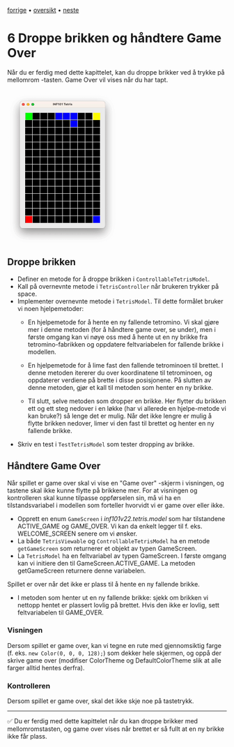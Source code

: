[forrige](./05-roterebrikke.md) &bullet; [oversikt](../README.md#steg-for-steg) &bullet; [neste](./07-fjernefullerekker.md)

# 6 Droppe brikken og håndtere Game Over

Når du er ferdig med dette kapittelet, kan du droppe brikker ved å trykke på mellomrom -tasten. Game Over vil vises når du har tapt.

[<img src="./pics/dropPiece.gif"  width="250">](./pics/dropPiece.gif)

## Droppe brikken

- Definer en metode for å droppe brikken i `ControllableTetrisModel`.
- Kall på overnevnte metode i `TetrisController` når brukeren trykker på space.
- Implementer overnevnte metode i `TetrisModel`. Til dette formålet bruker vi noen hjelpemetoder:
    - En hjelpemetode for å hente en ny fallende tetromino. Vi skal gjøre mer i denne metoden (for å håndtere game over, se under), men i første omgang kan vi nøye oss med å hente ut en ny brikke fra tetromino-fabrikken og oppdatere feltvariabelen for fallende brikke i modellen.

    - En hjelpemetode for å lime fast den fallende tetrominoen til brettet. I denne metoden itererer du over koordinatene til tetrominoen, og oppdaterer verdiene på brette i disse posisjonene. På slutten av denne metoden, gjør et kall til metoden som henter en ny brikke.

    - Til slutt, selve metoden som dropper en brikke. Her flytter du brikken ett og ett steg nedover i en løkke (har vi allerede en hjelpe-metode vi kan bruke?) så lenge det er mulig. Når det ikke lengre er mulig å flytte brikken nedover, limer vi den fast til brettet og henter en ny fallende brikke.
- Skriv en test i `TestTetrisModel` som tester dropping av brikke.

## Håndtere Game Over

Når spillet er game over skal vi vise en "Game over" -skjerm i visningen, og tastene skal ikke kunne flytte på brikkene mer.
For at visningen og kontrolleren skal kunne tilpasse oppførselen sin, må vi ha en tilstandsvariabel i modellen som forteller hvorvidt vi er game over eller ikke. 
 - Opprett en enum `GameScreen` i *inf101v22.tetris.model* som har tilstandene ACTIVE_GAME og GAME_OVER. Vi kan da enkelt legger til f. eks. WELCOME_SCREEN senere om vi ønsker.
 - La både `TetrisViewable` og `ControllableTetrisModel` ha en metode `getGameScreen` som returnerer et objekt av typen GameScreen.
 - La `TetrisModel` ha en feltvariabel av typen GameScreen. I første omgang kan vi initiere den til GameScreen.ACTIVE_GAME. La metoden getGameScreen returnere denne variabelen.

Spillet er over når det ikke er plass til å hente en ny fallende brikke.
- I metoden som henter ut en ny fallende brikke: sjekk om brikken vi nettopp hentet er plassert lovlig på brettet. Hvis den ikke er lovlig, sett feltvariabelen til GAME_OVER.

### Visningen

Dersom spillet er game over, kan vi tegne en rute med gjennomsiktig farge (f. eks. `new Color(0, 0, 0, 128);`) som dekker hele skjermen, og oppå der skrive game over (modifiser ColorTheme og DefaultColorTheme slik at alle farger alltid hentes derfra).

### Kontrolleren

Dersom spillet er game over, skal det ikke skje noe på tastetrykk.

---

:white_check_mark:  Du er ferdig med dette kapittelet når du kan droppe brikker med mellomromstasten, og game over vises når brettet er så fullt at en ny brikke ikke får plass.
